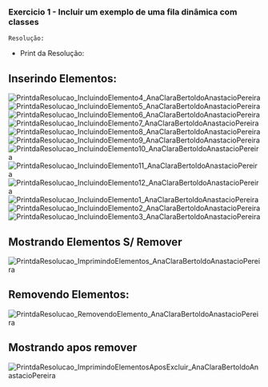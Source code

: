 
### Exercicio 1 - Incluir um exemplo de uma fila dinâmica com classes

    Resolução:
    
    
+ Print da Resolução: 

## Inserindo Elementos:
![PrintdaResolucao_IncluindoElemento4_AnaClaraBertoldoAnastacioPereira](https://user-images.githubusercontent.com/101759772/203659671-f83a762b-9492-4290-a8dc-b0271c4c8b2b.jpg)
![PrintdaResolucao_IncluindoElemento5_AnaClaraBertoldoAnastacioPereira](https://user-images.githubusercontent.com/101759772/203659677-2d136370-f8b5-43b0-89eb-1695a09d84b1.jpg)
![PrintdaResolucao_IncluindoElemento6_AnaClaraBertoldoAnastacioPereira](https://user-images.githubusercontent.com/101759772/203659683-eed41b80-f0bc-4add-9257-527f7ea614f3.jpg)
![PrintdaResolucao_IncluindoElemento7_AnaClaraBertoldoAnastacioPereira](https://user-images.githubusercontent.com/101759772/203659691-ba726be6-a1a9-4fe6-99dd-ce796c2b4338.jpg)
![PrintdaResolucao_IncluindoElemento8_AnaClaraBertoldoAnastacioPereira](https://user-images.githubusercontent.com/101759772/203659696-b80e8248-f9d3-4adc-9f0c-c333d309f528.jpg)
![PrintdaResolucao_IncluindoElemento9_AnaClaraBertoldoAnastacioPereira](https://user-images.githubusercontent.com/101759772/203659697-00a6f1cf-9c02-499d-bcb4-63ea73ed3743.jpg)
![PrintdaResolucao_IncluindoElemento10_AnaClaraBertoldoAnastacioPereira](https://user-images.githubusercontent.com/101759772/203659699-d487e3df-c7a2-4aa4-989e-5c0bec3dc64a.jpg)
![PrintdaResolucao_IncluindoElemento11_AnaClaraBertoldoAnastacioPereira](https://user-images.githubusercontent.com/101759772/203659704-07ec9d18-edf2-4953-ad07-138cf296f79e.jpg)
![PrintdaResolucao_IncluindoElemento12_AnaClaraBertoldoAnastacioPereira](https://user-images.githubusercontent.com/101759772/203659708-b84efed5-571d-4eb7-8f99-b8477ccc517e.jpg)
![PrintdaResolucao_IncluindoElemento1_AnaClaraBertoldoAnastacioPereira](https://user-images.githubusercontent.com/101759772/203659712-d5c26389-50f2-427f-b934-caa2a0cea3b7.jpg)
![PrintdaResolucao_IncluindoElemento2_AnaClaraBertoldoAnastacioPereira](https://user-images.githubusercontent.com/101759772/203659713-00b83b13-21ff-4e71-a681-9cca99d0dd0f.jpg)
![PrintdaResolucao_IncluindoElemento3_AnaClaraBertoldoAnastacioPereira](https://user-images.githubusercontent.com/101759772/203659714-f8f0f5c4-eb6a-441a-aa9e-0dad2af4b0a2.jpg)

## Mostrando Elementos S/ Remover
![PrintdaResolucao_ImprimindoElementos_AnaClaraBertoldoAnastacioPereira](https://user-images.githubusercontent.com/101759772/203659828-0c7256ad-1655-4448-b363-b8f59ec15cfb.jpg)

## Removendo Elementos:
![PrintdaResolucao_RemovendoElemento_AnaClaraBertoldoAnastacioPereira](https://user-images.githubusercontent.com/101759772/203659853-5bdb79b0-1b5f-44ce-8ac5-670869f4dd5f.jpg)

## Mostrando apos remover
![PrintdaResolucao_ImprimindoElementosAposExcluir_AnaClaraBertoldoAnastacioPereira](https://user-images.githubusercontent.com/101759772/203659935-8e7b3c80-1f98-49d6-ad0b-4953ce3306ae.jpg)





